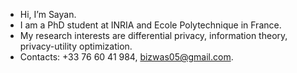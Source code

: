 - Hi, I’m Sayan.
- I am a PhD student at INRIA and Ecole Polytechnique in France. 
- My research interests are differential privacy, information theory, privacy-utility optimization. 
- Contacts: +33 76 60 41 984, bizwas05@gmail.com.

<!---
I study, talk, do, and preach mathematics most of the time. When not, I play chess, cricket, badminton, and board games. I like to learn magic tricks and to travel!
--->
